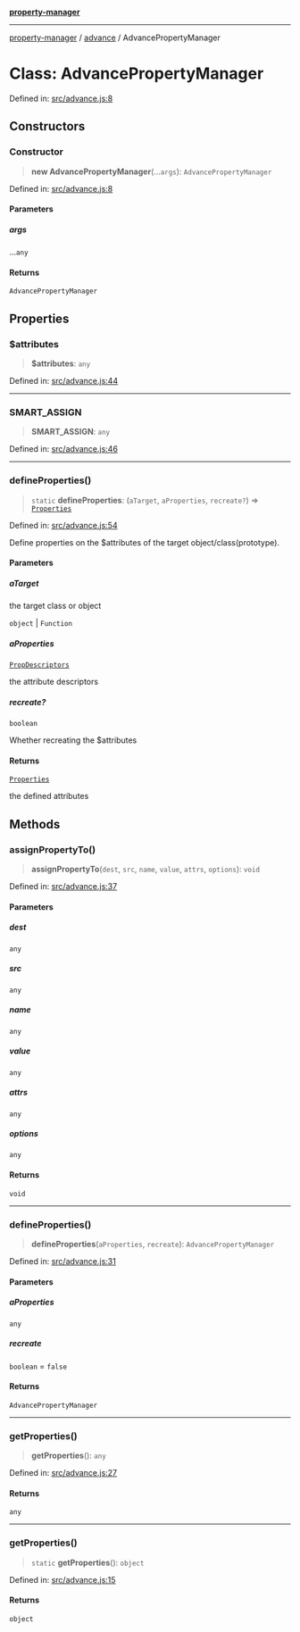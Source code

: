 [**property-manager**](../../README.md)

***

[property-manager](../../modules.md) / [advance](../README-1.md) / AdvancePropertyManager

# Class: AdvancePropertyManager

Defined in: [src/advance.js:8](https://github.com/snowyu/property-manager.js/blob/0a9d329d6dc8235fcbd7381e69042a60653674b6/src/advance.js#L8)

## Constructors

### Constructor

> **new AdvancePropertyManager**(...`args`): `AdvancePropertyManager`

Defined in: [src/advance.js:8](https://github.com/snowyu/property-manager.js/blob/0a9d329d6dc8235fcbd7381e69042a60653674b6/src/advance.js#L8)

#### Parameters

##### args

...`any`

#### Returns

`AdvancePropertyManager`

## Properties

### $attributes

> **$attributes**: `any`

Defined in: [src/advance.js:44](https://github.com/snowyu/property-manager.js/blob/0a9d329d6dc8235fcbd7381e69042a60653674b6/src/advance.js#L44)

***

### SMART\_ASSIGN

> **SMART\_ASSIGN**: `any`

Defined in: [src/advance.js:46](https://github.com/snowyu/property-manager.js/blob/0a9d329d6dc8235fcbd7381e69042a60653674b6/src/advance.js#L46)

***

### defineProperties()

> `static` **defineProperties**: (`aTarget`, `aProperties`, `recreate?`) => [`Properties`](../../properties/classes/Properties.md)

Defined in: [src/advance.js:54](https://github.com/snowyu/property-manager.js/blob/0a9d329d6dc8235fcbd7381e69042a60653674b6/src/advance.js#L54)

Define properties on the $attributes of the target object/class(prototype).

#### Parameters

##### aTarget

the target class or object

`object` | `Function`

##### aProperties

[`PropDescriptors`](../../abstract/type-aliases/PropDescriptors.md)

the attribute descriptors

##### recreate?

`boolean`

Whether recreating the $attributes

#### Returns

[`Properties`](../../properties/classes/Properties.md)

the defined attributes

## Methods

### assignPropertyTo()

> **assignPropertyTo**(`dest`, `src`, `name`, `value`, `attrs`, `options`): `void`

Defined in: [src/advance.js:37](https://github.com/snowyu/property-manager.js/blob/0a9d329d6dc8235fcbd7381e69042a60653674b6/src/advance.js#L37)

#### Parameters

##### dest

`any`

##### src

`any`

##### name

`any`

##### value

`any`

##### attrs

`any`

##### options

`any`

#### Returns

`void`

***

### defineProperties()

> **defineProperties**(`aProperties`, `recreate`): `AdvancePropertyManager`

Defined in: [src/advance.js:31](https://github.com/snowyu/property-manager.js/blob/0a9d329d6dc8235fcbd7381e69042a60653674b6/src/advance.js#L31)

#### Parameters

##### aProperties

`any`

##### recreate

`boolean` = `false`

#### Returns

`AdvancePropertyManager`

***

### getProperties()

> **getProperties**(): `any`

Defined in: [src/advance.js:27](https://github.com/snowyu/property-manager.js/blob/0a9d329d6dc8235fcbd7381e69042a60653674b6/src/advance.js#L27)

#### Returns

`any`

***

### getProperties()

> `static` **getProperties**(): `object`

Defined in: [src/advance.js:15](https://github.com/snowyu/property-manager.js/blob/0a9d329d6dc8235fcbd7381e69042a60653674b6/src/advance.js#L15)

#### Returns

`object`
